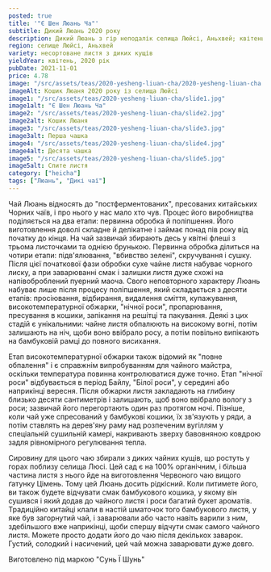 ```yaml
---
posted: true
title: '"Є Шен Люань Ча"'
subtitle: Дикий Люань 2020 року
description: Дикий Люань з гір неподалік селища Люйсі, Аньхвей; квітень 2020 року.
region: селище Люйсі, Аньхвей
variety: несортоване листя з диких кущів
yieldYear: квітень, 2020 рік
pubDate: 2021-11-01
price: 4.78
image: "/src/assets/teas/2020-yesheng-liuan-cha/2020-yesheng-liuan-cha.jpg"
imageAlt: Кошик Люаня 2020 року із селища Люйсі
image1: "/src/assets/teas/2020-yesheng-liuan-cha/slide1.jpg"
image1alt: "Є Шен Люань Ча"
image2: "/src/assets/teas/2020-yesheng-liuan-cha/slide2.jpg"
image2alt: Кошик Люаня
image3: "/src/assets/teas/2020-yesheng-liuan-cha/slide3.jpg"
image3alt: Перша чашка
image4: "/src/assets/teas/2020-yesheng-liuan-cha/slide4.jpg"
image4alt: Десята чашка
image5: "/src/assets/teas/2020-yesheng-liuan-cha/slide5.jpg"
image5alt: Спите листя
category: ["heicha"]
tags: ["Люань", "Дикі чаї"]
---
```


Чай Люань відносять до "постферментованих", пресованих китайських Чорних чаїв, і про нього у нас мало хто чув. Процес його виробництва поділяється на два етапи: первинна обробка й поліпшення. Його виготовлення доволі складне й делікатне і займає понад пів року від початку до кінця. На чай зазвичай збирають десь у квітні флеші з трьома листочками та однією брунькою. Первинна обробка ділиться на чотири етапи: підв'ялювання, "вбивство зелені", скручування і сушку. Після цієї початкової фази обробки сухе чайне листя набуває чорного лиску, а при заварюванні смак і залишки листя дуже схожі на напівоброблений пуерний маоча. Свого неповторного характеру Люань набуває лише після процесу поліпшення, який складається з десяти етапів: просіювання, відбирання, видалення сміття, купажування, високотемпературної обжарки, "нічної роси", пропарювання, пресування в кошики, запікання на решітці та пакування. Деякі з цих стадій є унікальними: чайне листя обпалюють на високому вогні, потім залишають на ніч, щоби воно ввібрало росу, а потім повільно випікають на бамбуковій рамці до повного висихання.

Етап високотемпературної обжарки також відомий як "повне обпалення" і є справжнім випробуванням для чайного майстра, оскільки температура повинна контролюватися дуже точно. Етап "нічної роси" відбувається в період Байлу, "Білої роси", у середині або наприкінці вересня. Після обжарки листя закладають на глибину близько десяти сантиметрів і залишають, щоб воно ввібрало вологу з роси; зазвичай його перегортають один раз протягом ночі. Пізніше, коли чай уже спресований у бамбукові кошики, їх зв'язують у ряди, а потім ставлять на дерев'яну раму над розпеченим вугіллям у спеціальній сушильній камері, накривають зверху бавовняною ковдрою задля рівномірного регулювання тепла.

Сировину для цього чаю збирали з диких чайних кущів, що ростуть у горах поблизу селища Люсі. Цей сад є на 100% органічним, і більша частина листя з нього йде на виготовлення Червоного чаю вищого ґатунку Цімень. Тому цей Люань досить рідкісний. Коли питимете його, ви також будете відчувати смак бамбукового кошика, у якому він сушився і який додав до чайного листя і роси багатий букет ароматів. Традиційно китайці клали в настій шматочок того бамбукового листя, у яке був загорнутий чай, і заварювали або часто навіть варили з ним, здебільшого вже наприкінці, щоби спершу відчути смак самого чайного листя. Можете просто додати його до чаю після декількох заварок. Густий, солодкий і насичений, цей чай можна заварювати дуже довго.

Виготовлено під маркою "Сунь Ї Шунь"